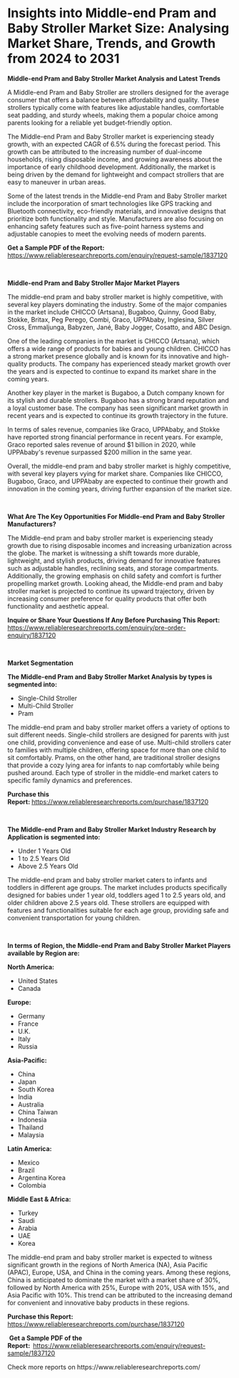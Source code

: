 <p><h1>Insights into Middle-end Pram and Baby Stroller Market Size: Analysing Market Share, Trends, and Growth from 2024 to 2031</h1></p><p><strong>Middle-end Pram and Baby Stroller Market Analysis and Latest Trends</strong></p>
<p><p>A Middle-end Pram and Baby Stroller are strollers designed for the average consumer that offers a balance between affordability and quality. These strollers typically come with features like adjustable handles, comfortable seat padding, and sturdy wheels, making them a popular choice among parents looking for a reliable yet budget-friendly option.</p><p>The Middle-end Pram and Baby Stroller market is experiencing steady growth, with an expected CAGR of 6.5% during the forecast period. This growth can be attributed to the increasing number of dual-income households, rising disposable income, and growing awareness about the importance of early childhood development. Additionally, the market is being driven by the demand for lightweight and compact strollers that are easy to maneuver in urban areas.</p><p>Some of the latest trends in the Middle-end Pram and Baby Stroller market include the incorporation of smart technologies like GPS tracking and Bluetooth connectivity, eco-friendly materials, and innovative designs that prioritize both functionality and style. Manufacturers are also focusing on enhancing safety features such as five-point harness systems and adjustable canopies to meet the evolving needs of modern parents.</p></p>
<p><strong>Get a Sample PDF of the Report:&nbsp;</strong> <a href="https://www.reliableresearchreports.com/enquiry/request-sample/1837120">https://www.reliableresearchreports.com/enquiry/request-sample/1837120</a></p>
<p>&nbsp;</p>
<p><strong>Middle-end Pram and Baby Stroller Major Market Players</strong></p>
<p><p>The middle-end pram and baby stroller market is highly competitive, with several key players dominating the industry. Some of the major companies in the market include CHICCO (Artsana), Bugaboo, Quinny, Good Baby, Stokke, Britax, Peg Perego, Combi, Graco, UPPAbaby, Inglesina, Silver Cross, Emmaljunga, Babyzen, Jané, Baby Jogger, Cosatto, and ABC Design.</p><p>One of the leading companies in the market is CHICCO (Artsana), which offers a wide range of products for babies and young children. CHICCO has a strong market presence globally and is known for its innovative and high-quality products. The company has experienced steady market growth over the years and is expected to continue to expand its market share in the coming years.</p><p>Another key player in the market is Bugaboo, a Dutch company known for its stylish and durable strollers. Bugaboo has a strong brand reputation and a loyal customer base. The company has seen significant market growth in recent years and is expected to continue its growth trajectory in the future.</p><p>In terms of sales revenue, companies like Graco, UPPAbaby, and Stokke have reported strong financial performance in recent years. For example, Graco reported sales revenue of around $1 billion in 2020, while UPPAbaby's revenue surpassed $200 million in the same year.</p><p>Overall, the middle-end pram and baby stroller market is highly competitive, with several key players vying for market share. Companies like CHICCO, Bugaboo, Graco, and UPPAbaby are expected to continue their growth and innovation in the coming years, driving further expansion of the market size.</p></p>
<p>&nbsp;</p>
<p><strong>What Are The Key Opportunities For Middle-end Pram and Baby Stroller Manufacturers?</strong></p>
<p><p>The Middle-end pram and baby stroller market is experiencing steady growth due to rising disposable incomes and increasing urbanization across the globe. The market is witnessing a shift towards more durable, lightweight, and stylish products, driving demand for innovative features such as adjustable handles, reclining seats, and storage compartments. Additionally, the growing emphasis on child safety and comfort is further propelling market growth. Looking ahead, the Middle-end pram and baby stroller market is projected to continue its upward trajectory, driven by increasing consumer preference for quality products that offer both functionality and aesthetic appeal.</p></p>
<p><strong>Inquire or Share Your Questions If Any Before Purchasing This Report:</strong> <a href="https://www.reliableresearchreports.com/enquiry/pre-order-enquiry/1837120">https://www.reliableresearchreports.com/enquiry/pre-order-enquiry/1837120</a></p>
<p>&nbsp;</p>
<p><strong>Market Segmentation</strong></p>
<p><strong>The Middle-end Pram and Baby Stroller Market Analysis by types is segmented into:</strong></p>
<p><ul><li>Single-Child Stroller</li><li>Multi-Child Stroller</li><li>Pram</li></ul></p>
<p><p>The middle-end pram and baby stroller market offers a variety of options to suit different needs. Single-child strollers are designed for parents with just one child, providing convenience and ease of use. Multi-child strollers cater to families with multiple children, offering space for more than one child to sit comfortably. Prams, on the other hand, are traditional stroller designs that provide a cozy lying area for infants to nap comfortably while being pushed around. Each type of stroller in the middle-end market caters to specific family dynamics and preferences.</p></p>
<p><strong>Purchase this Report:&nbsp;</strong><a href="https://www.reliableresearchreports.com/purchase/1837120">https://www.reliableresearchreports.com/purchase/1837120</a></p>
<p>&nbsp;</p>
<p><strong>The Middle-end Pram and Baby Stroller Market Industry Research by Application is segmented into:</strong></p>
<p><ul><li>Under 1 Years Old</li><li>1 to 2.5 Years Old</li><li>Above 2.5 Years Old</li></ul></p>
<p><p>The middle-end pram and baby stroller market caters to infants and toddlers in different age groups. The market includes products specifically designed for babies under 1 year old, toddlers aged 1 to 2.5 years old, and older children above 2.5 years old. These strollers are equipped with features and functionalities suitable for each age group, providing safe and convenient transportation for young children.</p></p>
<p>&nbsp;</p>
<p><strong>In terms of Region, the Middle-end Pram and Baby Stroller Market Players available by Region are:</strong></p>
<p>
    <p> <strong> North America: </strong>
        <ul>
            <li>United States</li>
            <li>Canada</li>
        </ul>
        </p> 
    <p> <strong> Europe: </strong>
        <ul>
            <li>Germany</li>
            <li>France</li>
            <li>U.K.</li>
            <li>Italy</li>
            <li>Russia</li>
        </ul>
        </p> 
    <p> <strong> Asia-Pacific: </strong>
        <ul>
            <li>China</li>
            <li>Japan</li>
            <li>South Korea</li>
            <li>India</li>
            <li>Australia</li>
            <li>China Taiwan</li>
            <li>Indonesia</li>
            <li>Thailand</li>
            <li>Malaysia</li>
        </ul>
        </p> 
    <p> <strong> Latin America: </strong>
        <ul>
            <li>Mexico</li>
            <li>Brazil</li>
            <li>Argentina Korea</li>
            <li>Colombia</li>
        </ul>
        </p> 
    <p> <strong> Middle East & Africa: </strong>
        <ul>
            <li>Turkey</li>
            <li>Saudi</li>
            <li>Arabia</li>
            <li>UAE</li>
            <li>Korea</li>
        </ul>
    </p>
    </p>
<p><p>The middle-end pram and baby stroller market is expected to witness significant growth in the regions of North America (NA), Asia Pacific (APAC), Europe, USA, and China in the coming years. Among these regions, China is anticipated to dominate the market with a market share of 30%, followed by North America with 25%, Europe with 20%, USA with 15%, and Asia Pacific with 10%. This trend can be attributed to the increasing demand for convenient and innovative baby products in these regions.</p></p>
<p><strong>Purchase this Report: </strong><a href="https://www.reliableresearchreports.com/purchase/1837120">https://www.reliableresearchreports.com/purchase/1837120</a></p>
<p>&nbsp;<strong>Get a Sample PDF of the Report:&nbsp;&nbsp;</strong><a href="https://www.reliableresearchreports.com/enquiry/request-sample/1837120">https://www.reliableresearchreports.com/enquiry/request-sample/1837120</a></p>
<p><strong></strong></p>
<p>Check more reports on https://www.reliableresearchreports.com/</p>